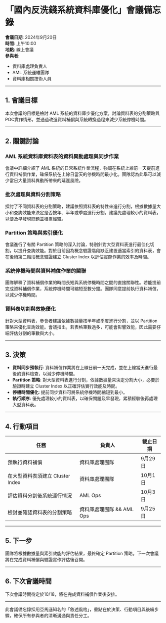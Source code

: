 # 「國內反洗錢系統資料庫優化」會議備忘錄

**會議日期**: 2024年9月20日  
**時間**: 上午10:00  
**地點**: 線上會議  
**參與者**:  
- 資料庫處理負責人
- AML 系統運維團隊  
- 資料庫相關技術人員

---

## 1. 會議目標

本次會議的目標是檢討 AML 系統的資料庫步優化方案，討論資料表的分割策略與POC實作情形，並通過改進資料補償與系統轉換過程來減少系統停機時間。

---

## 2. 關鍵討論

### AML 系統資料庫資料表的資料異動處理與同步作業

會議中詳細介紹了 AML 系統的日常系統作業流程，強調在系統上線前一天提前進行資料補償作業，確保系統在上線日當天的停機時間最小化。團隊認為此舉可以減少當日大量資料異動所帶來的延遲風險。

### 批次處理與資料分割策略

探討了不同資料表的分割策略，建議依照資料表的特性來進行分割，根據數據量大小和查詢效能來決定是否按年、半年或季度進行分割。建議先處理較小的資料表，以便及早發現問題並積累經驗。

### Partition 策略與索引優化

會議進行了有關 Partition 策略的深入討論，特別針對大型資料表進行最佳化切割，以提升查詢效能。對於目前因為概念驗證階段缺乏建置適當索引的資料表，會在後續第二階段概念驗證建立 Cluster Index 以評估實際作業的效率及時間。

### 系統停機時間與資料補償作業的關聯

團隊解釋了資料補償作業的時間長短與系統停機時間之間的直接關聯性。若能提前完成資料補償作業，系統停機時間可縮短至數分鐘。團隊同意提前執行資料補償，以減少停機時間。

### 資料表切割與效能優化

針對大型資料表，參會者建議依據數據量按半年或季度進行分割，並以 Partition 策略來優化查詢效能。會議指出，若表格筆數過多，可能會影響效能，因此需要仔細評估分割的筆數與大小。

---

## 3. 決策

- **資料同步預執行**: 資料補償作業將在上線日前一天完成，並在上線當天進行最後的資料檢查，以減少停機時間。
- **Partition 策略**: 對大型資料表進行分割，依據數據量來決定分割大小，必要於驗證時建立 Cluster Index 以正確評估實行效能及時間。
- **停機時間優化**: 提前同步資料可將系統停機時間縮短到最小。
- **執行順序**: 優先處理較小的資料表，以確保問題及早發現，累積經驗後再處理大型資料表。

---

## 4. 行動項目

| 任務                                        | 負責人  | 截止日期     |
|---------------------------------------------|---------|--------------|
| 預執行資料補償                              | 資料庫處理團隊    | 9月29日      |
| 在大型資料表須建立 Cluster Index            | 資料庫處理團隊 | 10月1日      |
| 評估資料分割後系統運行情況                  | AML Ops | 10月3日      |
| 檢討並確認資料表的分割策略                  | 資料庫處理團隊 && AML Ops    | 9月25日      |

---

## 5. 下一步

團隊將根據數據量與索引效能的評估結果，最終確定 Partition 策略。下一次會議將在完成資料補償與驗證實作評估後召開。

---

## 6. 下次會議時間

下次會議時間待定於10/18，將在完成資料補償作業後安排。

---

此會議備忘錄採用亞馬遜知名的「敘述風格」，重點在於決策、行動項目與後續步驟，確保所有參與者的清晰溝通與責任分工。
